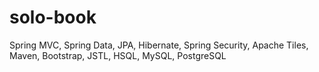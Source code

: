 # solo-book
Spring MVC, Spring Data, JPA, Hibernate, Spring Security,
Apache Tiles, Maven, Bootstrap, JSTL,
HSQL, MySQL, PostgreSQL
